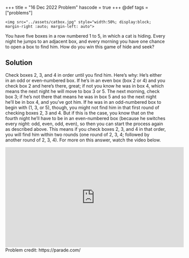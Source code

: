+++
title = "16 Dec 2022 Problem"
hascode = true
+++
@def tags = ["problems"]

~~~
<img src="../assets/catbox.jpg" style="width:50%; display:block; margin-right :auto; margin-left: auto">
~~~

You have five boxes in a row numbered 1 to 5, in which a cat is hiding. Every night he jumps to an adjacent box, and every morning you have one chance to open a box to find him. How do you win this game of hide and seek?

## Solution

Check boxes 2, 3, and 4 in order until you find him. Here’s why: He’s either in an odd or even-numbered box. If he’s in an even box (box 2 or 4) and you check box 2 and here’s there, great; if not you know he was in box 4, which means the next night he will move to box 3 or 5. The next morning, check box 3; if he’s not there that means he was in box 5 and so the next night he’ll be in box 4, and you’ve got him. If he was in an odd-numbered box to begin with (1, 3, or 5), though, you might not find him in that first round of checking boxes 2, 3 and 4. But if this is the case, you know that on the fourth night he’ll have to be in an even-numbered box (because he switches every night: odd, even, odd, even), so then you can start the process again as described above. This means if you check boxes 2, 3, and 4 in that order, you will find him within two rounds (one round of 2, 3, 4; followed by another round of  2, 3, 4). For more on this answer, watch the video below.
<div>
<iframe width="560" height="315" src="https://www.youtube.com/embed/yZyx9gHhRXM" title="YouTube video player" frameborder="0" allow="accelerometer; autoplay; clipboard-write; encrypted-media; gyroscope; picture-in-picture" allowfullscreen></iframe>
</div>
Problem credit: https://parade.com/